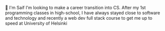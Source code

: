  👋 I'm Saif I'm looking to make a career transition into CS. After my 1st programming classes in high-school, I have always stayed close to software and technology and recently a web dev full stack course to get me up to speed at University of Helsinki 
